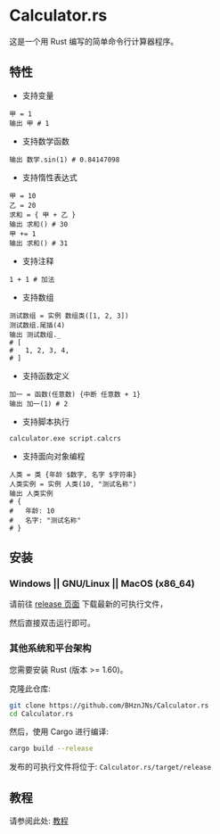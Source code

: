 # Calculator.rs

这是一个用 Rust 编写的简单命令行计算器程序。

## 特性

- 支持变量

```text
甲 = 1
输出 甲 # 1
```

- 支持数学函数

```text
输出 数学.sin(1) # 0.84147098
```

- 支持惰性表达式

```text
甲 = 10
乙 = 20
求和 = { 甲 + 乙 }
输出 求和() # 30
甲 += 1
输出 求和() # 31
```

- 支持注释

```text
1 + 1 # 加法
```

- 支持数组

```text
测试数组 = 实例 数组类([1, 2, 3])
测试数组.尾插(4)
输出 测试数组._
# [
#   1, 2, 3, 4,
# ]
```

- 支持函数定义

```text
加一 = 函数(任意数) {中断 任意数 + 1}
输出 加一(1) # 2
```

- 支持脚本执行

```text
calculator.exe script.calcrs
```

- 支持面向对象编程

```text
人类 = 类 {年龄 $数字, 名字 $字符串}
人类实例 = 实例 人类(10, "测试名称") 
输出 人类实例
# {
#   年龄: 10
#   名字: "测试名称"
# }
```

## 安装

### Windows || GNU/Linux || MacOS (x86_64)

请前往 [release 页面](https://github.com/BHznJNs/Calculator.rs/releases) 下载最新的可执行文件，

然后直接双击运行即可。

### 其他系统和平台架构

您需要安装 Rust (版本 >= 1.60)。

克隆此仓库:

```bash
git clone https://github.com/BHznJNs/Calculator.rs
cd Calculator.rs
```

然后，使用 Cargo 进行编译:

```bash
cargo build --release
```

发布的可执行文件将位于: `Calculator.rs/target/release`

## 教程

请参阅此处: [教程](./tutorials)
